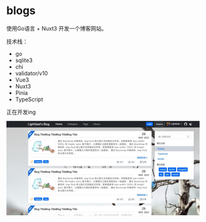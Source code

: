 # blogs

使用Go语言 + Nuxt3 开发一个博客网站。

技术栈：
- go
- sqlite3
- chi
- validator/v10
- Vue3
- Nuxt3
- Pinia
- TypeScript

正在开发ing


![blogs](./blogs.png)